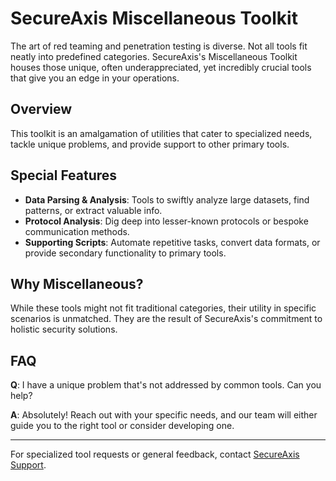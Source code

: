# SecureAxis Miscellaneous Toolkit

The art of red teaming and penetration testing is diverse. Not all tools fit neatly into predefined categories. SecureAxis's Miscellaneous Toolkit houses those unique, often underappreciated, yet incredibly crucial tools that give you an edge in your operations.

## Overview

This toolkit is an amalgamation of utilities that cater to specialized needs, tackle unique problems, and provide support to other primary tools.

## Special Features

- **Data Parsing & Analysis**: Tools to swiftly analyze large datasets, find patterns, or extract valuable info.
- **Protocol Analysis**: Dig deep into lesser-known protocols or bespoke communication methods.
- **Supporting Scripts**: Automate repetitive tasks, convert data formats, or provide secondary functionality to primary tools.

## Why Miscellaneous?

While these tools might not fit traditional categories, their utility in specific scenarios is unmatched. They are the result of SecureAxis's commitment to holistic security solutions.

## FAQ

**Q**: I have a unique problem that's not addressed by common tools. Can you help?

**A**: Absolutely! Reach out with your specific needs, and our team will either guide you to the right tool or consider developing one.

---
For specialized tool requests or general feedback, contact [SecureAxis Support](mailto:support@secureaxis.com).
